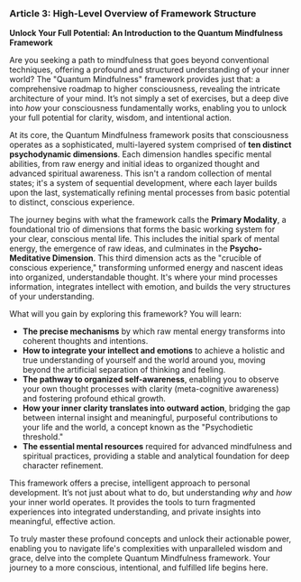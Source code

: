 ### Article 3: High-Level Overview of Framework Structure
**Unlock Your Full Potential: An Introduction to the Quantum Mindfulness Framework**

Are you seeking a path to mindfulness that goes beyond conventional techniques, offering a profound and structured understanding of your inner world? The "Quantum Mindfulness" framework provides just that: a comprehensive roadmap to higher consciousness, revealing the intricate architecture of your mind. It’s not simply a set of exercises, but a deep dive into *how* your consciousness fundamentally works, enabling you to unlock your full potential for clarity, wisdom, and intentional action.

At its core, the Quantum Mindfulness framework posits that consciousness operates as a sophisticated, multi-layered system comprised of **ten distinct psychodynamic dimensions**. Each dimension handles specific mental abilities, from raw energy and initial ideas to organized thought and advanced spiritual awareness. This isn't a random collection of mental states; it's a system of sequential development, where each layer builds upon the last, systematically refining mental processes from basic potential to distinct, conscious experience.

The journey begins with what the framework calls the **Primary Modality**, a foundational trio of dimensions that forms the basic working system for your clear, conscious mental life. This includes the initial spark of mental energy, the emergence of raw ideas, and culminates in the **Psycho-Meditative Dimension**. This third dimension acts as the "crucible of conscious experience," transforming unformed energy and nascent ideas into organized, understandable thought. It's where your mind processes information, integrates intellect with emotion, and builds the very structures of your understanding.

What will you gain by exploring this framework? You will learn:
*   **The precise mechanisms** by which raw mental energy transforms into coherent thoughts and intentions.
*   **How to integrate your intellect and emotions** to achieve a holistic and true understanding of yourself and the world around you, moving beyond the artificial separation of thinking and feeling.
*   **The pathway to organized self-awareness**, enabling you to observe your own thought processes with clarity (meta-cognitive awareness) and fostering profound ethical growth.
*   **How your inner clarity translates into outward action**, bridging the gap between internal insight and meaningful, purposeful contributions to your life and the world, a concept known as the "Psychodietic threshold."
*   **The essential mental resources** required for advanced mindfulness and spiritual practices, providing a stable and analytical foundation for deep character refinement.

This framework offers a precise, intelligent approach to personal development. It’s not just about what to do, but understanding *why* and *how* your inner world operates. It provides the tools to turn fragmented experiences into integrated understanding, and private insights into meaningful, effective action.

To truly master these profound concepts and unlock their actionable power, enabling you to navigate life's complexities with unparalleled wisdom and grace, delve into the complete Quantum Mindfulness framework. Your journey to a more conscious, intentional, and fulfilled life begins here.